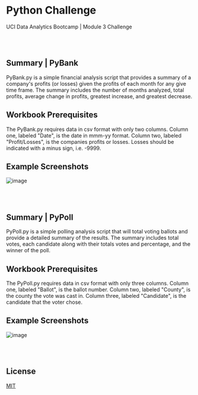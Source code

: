 # Python Challenge

UCI Data Analytics Bootcamp | Module 3 Challenge

<br></br>

## Summary  |  PyBank

PyBank.py is a simple financial analysis script that provides a summary of a company's profits (or losses) given the profits of each month for any give time frame. The summary includes the number of months analyzed, total profits, average change in profits, greatest increase, and greatest decrease.

## Workbook Prerequisites

The PyBank.py requires data in csv format with only two columns. Column one, labeled "Date", is the date in mmm-yy format. Column two, labeled "Profit/Losses", is the companies profits or losses. Losses should be indicated with a minus sign, i.e. -9999.

## Example Screenshots

![image](https://user-images.githubusercontent.com/82631980/212574916-35d9cad1-e232-494c-8371-fbe98470f853.png)

<br></br>

## Summary  |  PyPoll

PyPoll.py is a simple polling analysis script that will total voting ballots and provide a detailed summary of the results. The summary includes total votes, each candidate along with their totals votes and percentage, and the winner of the poll.

## Workbook Prerequisites

The PyPoll.py requires data in csv format with only three columns. Column one, labeled "Ballot", is the ballot number. Column two, labeled "County", is the county the vote was cast in. Column three, labeled "Candidate", is the candidate that the voter chose.

## Example Screenshots

![image](https://user-images.githubusercontent.com/82631980/212574873-d067ee3a-522d-409e-94a9-f8a14d420f30.png)

<br></br>

## License

[MIT](https://choosealicense.com/licenses/mit/)
